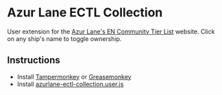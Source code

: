 # Azur Lane ECTL Collection

User extension for the [Azur Lane's EN Community Tier List](https://slaimuda.github.io/ectl) website. Click on any ship's name to toggle ownership.

## Instructions

- Install [Tampermonkey](http://tampermonkey.net/) or [Greasemonkey](https://addons.mozilla.org/en-US/firefox/addon/greasemonkey/)
- Install [azurlane-ectl-collection.user.js](https://github.com/davidluzgouveia/azurlane-ectl-collection/raw/main/azurlane-ectl-collection.user.js)
